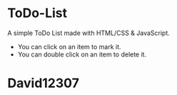 # ToDo-List

A simple ToDo List made with HTML/CSS & JavaScript.

- You can click on an item to mark it.
- You can double click on an item to delete it.

# David12307
